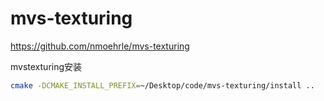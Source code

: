 # mvs-texturing



https://github.com/nmoehrle/mvs-texturing



mvstexturing安装

```bash
cmake -DCMAKE_INSTALL_PREFIX=~/Desktop/code/mvs-texturing/install ..
```

